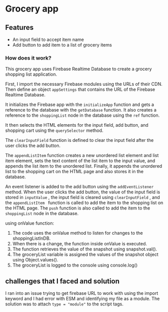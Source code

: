 # Grocery app

## Features

- An input field to accept item name
- Add button to add item to a list of grocery items

### How does it work?

This grocery app uses Firebase Realtime Database to create a grocery shopping list application.

First, I import the necessary Firebase modules using the URLs of their CDN. Then define an object `appSettings` that contains the URL of the Firebase Realtime Database.

It initializes the Firebase app with the `initializeApp` function and gets a reference to the database with the `getDatabase` function. It also creates a reference to the `shoppingList` node in the database using the `ref` function.

It then selects the HTML elements for the input field, add button, and shopping cart using the `querySelector` method.

The `clearInputField` function is defined to clear the input field after the user clicks the add button.

The `appendListItem` function creates a new unordered list element and list item element, sets the text content of the list item to the input value, and appends the list item to the unordered list. Finally, it appends the unordered list to the shopping cart on the HTML page and also stores it in the database.

An event listener is added to the add button using the `addEventListener` method. When the user clicks the add button, the value of the input field is stored in `inputValue` , the input field is cleared using `clearInputField` , and the `appendListItem ` function is called to add the item to the shopping list on the HTML page. The `push` function is also called to add the item to the `shoppingList` node in the database.

using onValue function:

1. The code uses the onValue method to listen for changes to the shoppingListInDB.
2. When there is a change, the function inside onValue is executed.
3. The function retrieves the value of the snapshot using snapshot.val().
4. The groceryList variable is assigned the values of the snapshot object using Object.values().
5. The groceryList is logged to the console using console.log()

## challenges that I faced and solution

I ran into an issue trying to get firebase URL to work with using the import keyword and I had error with ESM and identifying my file as a module. The solution was to attach `type = "module"` to the script tags.
